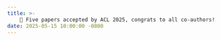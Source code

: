```yaml
---
title: >-
    🎉 Five papers accepted by ACL 2025, congrats to all co-authors!
date: 2025-05-15 10:00:00 -0800
---
```

